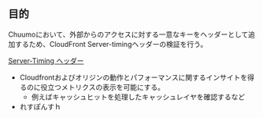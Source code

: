 
## 目的

Chuumoにおいて、外部からのアクセスに対する一意なキーをヘッダーとして追加するため、CloudFront Server-timingヘッダーの検証を行う。

[Server-Timing ヘッダー](https://docs.aws.amazon.com/ja_jp/AmazonCloudFront/latest/DeveloperGuide/understanding-response-headers-policies.html#server-timing-header)
- Cloudfrontおよびオリジンの動作とパフォーマンスに関するインサイトを得るのに役立つメトリクスの表示を可能にする。
	- 例えばキャッシュヒットを処理したキャッシュレイヤを確認するなど
- れすぽんすｈ